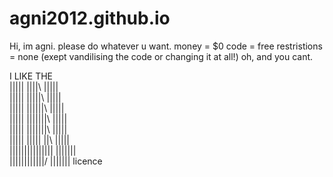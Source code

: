 # agni2012.github.io
Hi, im agni. please do whatever u want.
money = $0 
code = free
restristions = none (exept vandilising the code or changing it at all!)
oh, and you cant.


I LIKE THE
<br>
|||||     ||||\      |||||<br>
|||||     |||||\     |||||<br>
|||||     ||||||\    |||||<br>
|||||     |||||||\   |||||<br>
|||||     |||||\||\  |||||<br>
|||||     ||||| \||\ |||||<br>
|||||||||||||||  \||\|||||<br>
 \||||||||||||/   \||||||| licence<br>
